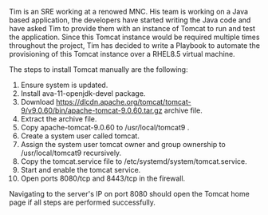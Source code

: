 Tim is an SRE working at a renowed MNC. His team is working on a Java based application, the developers have started writing the Java code and
have asked Tim to provide them with an instance of Tomcat to run and test the application. Since this Tomcat instance would be required multiple
times throughout the project, Tim has decided to write a Playbook to automate the provisioning of this Tomcat instance over a RHEL8.5 virtual machine.

The steps to install Tomcat manually are the following:

1. Ensure system is updated.
2. Install ava-11-openjdk-devel package.
3. Download https://dlcdn.apache.org/tomcat/tomcat-9/v9.0.60/bin/apache-tomcat-9.0.60.tar.gz archive file.
4. Extract the archive file.
5. Copy apache-tomcat-9.0.60 to /usr/local/tomcat9 .
6. Create a system user called tomcat.
7. Assign the system user tomcat owner and group ownership to /usr/local/tomcat9 recursively.
8. Copy the tomcat.service file to /etc/systemd/system/tomcat.service.
9. Start and enable the tomcat service.
10. Open ports 8080/tcp and 8443/tcp in the firewall.

Navigating to the server's IP on port 8080 should open the Tomcat home page if all steps are performed successfully. 
